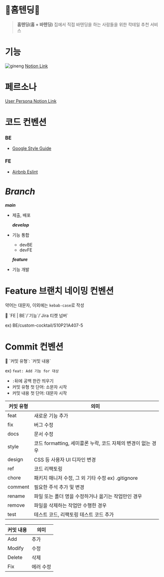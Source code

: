 # 🍹홈텐딩🍹

> **홈텐딩(홈 + 바텐딩)**
> 집에서 직접 바텐딩을 하는 사람들을 위한 칵테일 추천 서비스

# 기능
![gineng](/uploads/a9f2b08a97f50bbb267421e39c3b7a02/gineng.png)
[Notion Link](https://maroon-swim-d29.notion.site/0179f45e9a844854b9fa20da241dc366?pvs=4)

# 페르소나
[User Persona Notion Link](https://maroon-swim-d29.notion.site/ba1aeba26ef54638953975d86ba435b4?pvs=4)

# 코드 컨벤션

### BE

- [Google Style Guide](https://github.com/google/styleguide/blob/gh-pages/intellij-java-google-style.xml)

### FE

- [Airbnb Eslint](https://www.npmjs.com/package/eslint-config-airbnb)

# _Branch_

**_main_**

- 제출, 배포

  **_develop_**

- 기능 통합

  - devBE
  - devFE

  **_feature_**

- 기능 개발

# Feature 브랜치 네이밍 컨벤션

약어는 대문자, 이외에는 `kebab-case`로 작성

<aside>
📌 `FE | BE`/`기능`/`Jira 티켓 넘버`

</aside>

ex) BE/custom-cocktail/S10P21A407-5

# Commit 컨벤션

<aside>
📌 `커밋 유형`: `커밋 내용`

</aside>

ex) `feat: Add 기능 for 대상`

- `:`뒤에 공백 한칸 띄우기
- 커밋 유형 첫 단어: 소문자 시작
- 커밋 내용 첫 단어: 대문자 시작

| 커밋 유형 | 의미                                                         |
| --------- | ------------------------------------------------------------ |
| feat      | 새로운 기능 추가                                             |
| fix       | 버그 수정                                                    |
| docs      | 문서 수정                                                    |
| style     | 코드 formatting, 세미콜론 누락, 코드 자체의 변경이 없는 경우 |
| design    | CSS 등 사용자 UI 디자인 변경                                 |
| ref       | 코드 리팩토링                                                |
| chore     | 패키지 매니저 수정, 그 외 기타 수정 ex) .gitignore           |
| comment   | 필요한 주석 추가 및 변경                                     |
| rename    | 파일 또는 폴더 명을 수정하거나 옮기는 작업만인 경우          |
| remove    | 파일을 삭제하는 작업만 수행한 경우                           |
| test      | 테스트 코드, 리팩토링 테스트 코드 추가                       |

| 커밋 내용 | 의미      |
| --------- | --------- |
| Add       | 추가      |
| Modify    | 수정      |
| Delete    | 삭제      |
| Fix       | 에러 수정 |
